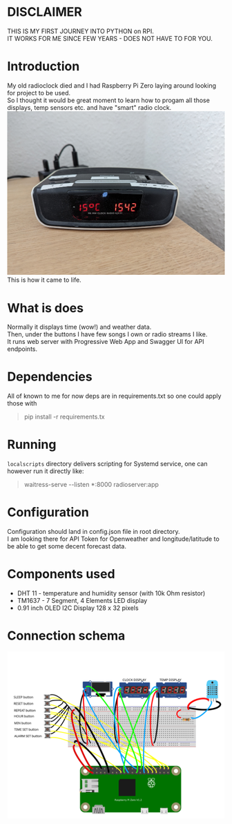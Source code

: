 # DISCLAIMER

THIS IS MY FIRST JOURNEY INTO PYTHON on RPI.<br />
IT WORKS FOR ME SINCE FEW YEARS - DOES NOT HAVE TO FOR YOU.

# Introduction 
My old radioclock died and I had Raspberry Pi Zero laying around looking for project to be used.<br />
So I thought it would be great moment to learn how to progam all those displays, temp sensors etc. and have "smart" radio clock.<br />
![Smart radioclock!](/images/radioclock.png)
This is how it came to life.

# What is does

Normally it displays time (wow!) and weather data.<br />
Then, under the buttons I have few songs I own or radio streams I like.<br />
It runs web server with Progressive Web App and Swagger UI for API endpoints.

# Dependencies

All of known to me for now deps are in requirements.txt so one could apply those with
> pip install -r requirements.tx

# Running

`localscripts` directory delivers scripting for Systemd service, one can however run it directly like:
> waitress-serve --listen *:8000 radioserver:app

# Configuration
Configuration should land in config.json file in root directory.<br />
I am looking there for API Token for Openweather and longitude/latitude to be able to get some decent forecast data.

# Components used

* DHT 11 - temperature and humidity sensor (with 10k Ohm resistor)
* TM1637 - 7 Segment, 4 Elements LED display
* 0.91 inch OLED I2C Display 128 x 32 pixels 

# Connection schema

![Connections!](/images/diagram.png)
